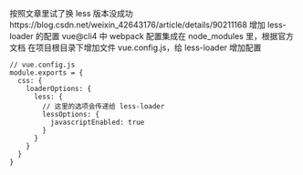按照文章里试了换 less 版本没成功https://blog.csdn.net/weixin_42643176/article/details/90211168
增加 less-loader 的配置
vue@cli4 中 webpack 配置集成在 node_modules 里，根据官方文档
在项目根目录下增加文件 vue.config.js，给 less-loader 增加配置

```
// vue.config.js
module.exports = {
  css: {
    loaderOptions: {
      less: {
        // 这里的选项会传递给 less-loader
        lessOptions: {
          javascriptEnabled: true
        }
      }
    }
  }
}
```
